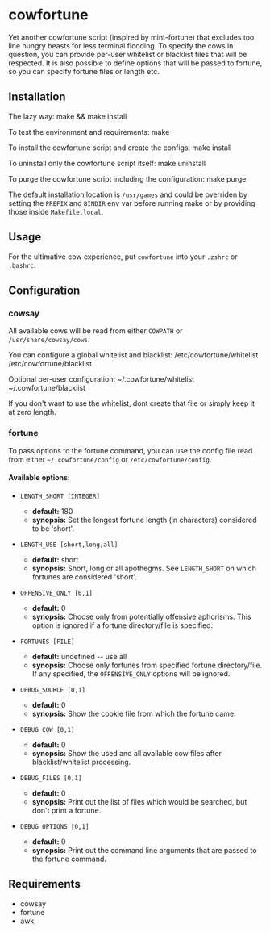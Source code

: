 cowfortune
==========

Yet another cowfortune script (inspired by mint-fortune) that excludes
too line hungry beasts for less terminal flooding.
To specify the cows in question, you can provide per-user whitelist or
blacklist files that will be respected.
It is also possible to define options that will be passed to fortune,
so you can specify fortune files or length etc.


Installation
------------

The lazy way:
    make && make install

To test the environment and requirements:
    make

To install the cowfortune script and create the configs:
    make install

To uninstall only the cowfortune script itself:
    make uninstall

To purge the cowfortune script including the configuration:
    make purge


The default installation location is `/usr/games` and could be overriden by
setting the `PREFIX` and `BINDIR` env var before running make or by providing
those inside `Makefile.local`.


Usage
-----

For the ultimative cow experience, put `cowfortune` into your `.zshrc` or `.bashrc`.


Configuration
-------------

### cowsay
All available cows will be read from either `COWPATH` or `/usr/share/cowsay/cows`.

You can configure a global whitelist and blacklist:
    /etc/cowfortune/whitelist
    /etc/cowfortune/blacklist

Optional per-user configuration:
    ~/.cowfortune/whitelist
    ~/.cowfortune/blacklist

If you don't want to use the whitelist, dont create that file or simply
keep it at zero length.

### fortune
To pass options to the fortune command, you can use the config file read
from either `~/.cowfortune/config` or `/etc/cowfortune/config`.

#### Available options:
- `LENGTH_SHORT [INTEGER]`
    - **default:** 180
    - **synopsis:** Set the longest fortune length (in characters) considered to be 'short'.

- `LENGTH_USE [short,long,all]`
    - **default:** short
    - **synopsis:** Short, long or all apothegms. See `LENGTH_SHORT` on which fortunes are considered 'short'.

- `OFFENSIVE_ONLY [0,1]`
    - **default:** 0
    - **synopsis:** Choose only from potentially offensive aphorisms. This option is ignored if a fortune directory/file is specified.

- `FORTUNES [FILE]`
    - **default:** undefined -- use all
    - **synopsis:** Choose only fortunes from specified fortune directory/file. If any specified, the `OFFENSIVE_ONLY` options will be ignored.

- `DEBUG_SOURCE [0,1]`
    - **default:** 0
    - **synopsis:** Show the cookie file from which the fortune came.

- `DEBUG_COW [0,1]`
    - **default:** 0
    - **synopsis:** Show the used and all available cow files after blacklist/whitelist processing.

- `DEBUG_FILES [0,1]`
    - **default:** 0
    - **synopsis:** Print out the list of files which would be searched, but don't print a fortune.

- `DEBUG_OPTIONS [0,1]`
    - **default:** 0
    - **synopsis:** Print out the command line arguments that are passed to the fortune command.


Requirements
------------

- cowsay
- fortune
- awk



